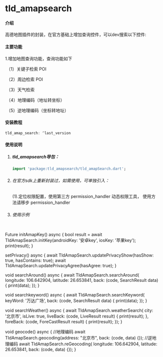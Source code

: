 # tld_amapsearch

#### 介绍
高德地图插件的封装，在官方基础上增加查询控件，可以dev搜索以下控件:

#### 主要功能

1.增加地图查询功能，查询功能如下

​    （1）关键子检索 POI

​    （2）周边检索 POI

​    （3）天气检索

​    （4）地理编码（地址转坐标）

​    （5）逆地理编码（坐标转地址）


#### 安装教程
  ```dart
  tld_amap_search: ^last_version
  ```

#### 使用说明

1. ##### tld_amapsearch导包：
   ```dart
   import 'package:tld_amapsearch/tld_amapSearch.dart';
   ```

2. ###### 在官方sdk上重新封装过，如需使用，可单独引入：

   (1).定位权限配置，使用第三方 permission_handler 动态权限工具，  使用方法请移步 permission_handler

3. ###### 使用示例
   ``` Dart
  Future<void> initAmapKey() async {
    bool result =
        await TldAmapSearch.initKey(androidKey: '安卓key', iosKey: '苹果key');
    print(result);
  }

  setPrivacy() async {
    await TldAmapSearch.updatePrivacyShow(hasShow: true, hasContains: true);
    await TldAmapSearch.updatePrivacyAgree(hasAgree: true);
  }

  void searchAround() async {
    await TldAmapSearch.searchAround(
        longitude: 106.642904,
        latitude: 26.653841,
        back: (code, SearchResult data) {
          print(data);
        });
  }

  void searchkeyword() async {
    await TldAmapSearch.searchKeyword(
        keyWord: '万达广场',
        back: (code, SearchResult data) {
          print(data);
        });
  }
  
  void searchWeather() async {
    await TldAmapSearch.weatherSearch(
        city: '北京市',
        isLive: true,
        liveBack: (code, LiveResult result) {
          print(result);
        },
        foreBack: (code, ForeCastResult result) {
          print(result);
        });
  }

  void geocode() async {
    //地理编码
    await TldAmapSearch.geocoding(address: "北京市", back: (code, data) {});
    //逆地理编码
    await TldAmapSearch.reGeocoding(
        longitude: 106.642904, latitude: 26.653841, back: (code, data) {});
  }

  ```


